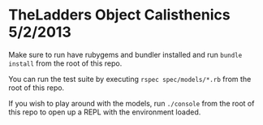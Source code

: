 TheLadders Object Calisthenics 5/2/2013
===

Make sure to run have rubygems and bundler installed and run `bundle install` from the root of this repo.

You can run the test suite by executing  `rspec spec/models/*.rb` from the root of this repo.

If you wish to play around with the models, run `./console` from the root of this repo to open up a REPL with the environment loaded.
